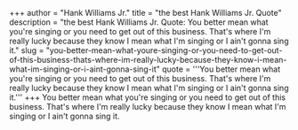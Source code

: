 +++
author = "Hank Williams Jr."
title = "the best Hank Williams Jr. Quote"
description = "the best Hank Williams Jr. Quote: You better mean what you're singing or you need to get out of this business. That's where I'm really lucky because they know I mean what I'm singing or I ain't gonna sing it."
slug = "you-better-mean-what-youre-singing-or-you-need-to-get-out-of-this-business-thats-where-im-really-lucky-because-they-know-i-mean-what-im-singing-or-i-aint-gonna-sing-it"
quote = '''You better mean what you're singing or you need to get out of this business. That's where I'm really lucky because they know I mean what I'm singing or I ain't gonna sing it.'''
+++
You better mean what you're singing or you need to get out of this business. That's where I'm really lucky because they know I mean what I'm singing or I ain't gonna sing it.
